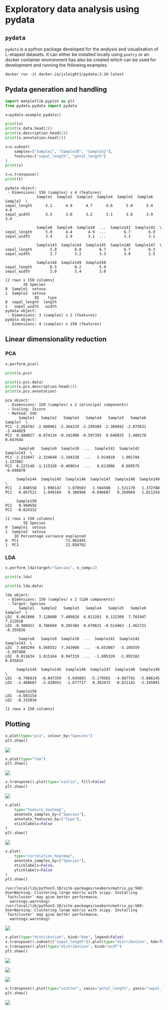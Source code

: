 # Exploratory data analysis using pydata

## `pydata`

`pydata` is a python package developed for the analysis and
visualisation of L-shaped datasets. It can either be installed locally
using `poetry` or an docker container environment has also be created
which can be used for development and running the following examples.

`docker run -it docker.io/jsleight1/pydata:3.10-latest`

## Pydata generation and handling

``` python
import matplotlib.pyplot as plt
from pydata.pydata import pydata

x=pydata.example_pydata()

print(x)
print(x.data.head(2))
print(x.description.head(2))
print(x.annotation.head(2))

s=x.subset(
    samples=["Sample1", "Sample30", "Sample52"], 
    features=["sepal_length", "petal_length"]
)
print(s)

t=x.transpose()
print(t)
```

    pydata object:
     - Dimensions: 150 (samples) x 4 (features)
                  Sample1  Sample2  Sample3  Sample4  Sample5  Sample6  Sample7  \
    sepal_length      5.1      4.9      4.7      4.6      5.0      5.4      4.6   
    sepal_width       3.5      3.0      3.2      3.1      3.6      3.9      3.4   

                  Sample8  Sample9  Sample10  ...  Sample141  Sample142  \
    sepal_length      5.0      4.4       4.9  ...        6.7        6.9   
    sepal_width       3.4      2.9       3.1  ...        3.1        3.1   

                  Sample143  Sample144  Sample145  Sample146  Sample147  \
    sepal_length        5.8        6.8        6.7        6.7        6.3   
    sepal_width         2.7        3.2        3.3        3.0        2.5   

                  Sample148  Sample149  Sample150  
    sepal_length        6.5        6.2        5.9  
    sepal_width         3.0        3.4        3.0  

    [2 rows x 150 columns]
            ID Species
    0  Sample1  setosa
    1  Sample2  setosa
                 ID    type
    0  sepal_length  length
    1   sepal_width   width
    pydata object:
     - Dimensions: 3 (samples) x 2 (features)
    pydata object:
     - Dimensions: 4 (samples) x 150 (features)

## Linear dimensionality reduction

### PCA

``` python
x.perform_pca()

print(x.pcs)

print(x.pcs.data)
print(x.pcs.description.head(2))
print(x.pcs.annotation)
```

    pca object:
     - Dimensions: 150 (samples) x 2 (principal components)
     - Scaling: Zscore
     - Method: SVD
          Sample1   Sample2   Sample3   Sample4   Sample5   Sample6   Sample7  \
    PC1 -2.264703 -2.080961 -2.364229 -2.299384 -2.389842 -2.075631 -2.444029   
    PC2  0.480027 -0.674134 -0.341908 -0.597395  0.646835  1.489178  0.047644   

          Sample8   Sample9  Sample10  ...  Sample141  Sample142  Sample143  \
    PC1 -2.232847 -2.334640 -2.184328  ...   2.014810   1.901784   1.157882   
    PC2  0.223148 -1.115328 -0.469014  ...   0.613886   0.689575  -0.698870   

         Sample144  Sample145  Sample146  Sample147  Sample148  Sample149  \
    PC1   2.040558   1.998147   1.870503   1.564580   1.521170   1.372788   
    PC2   0.867521   1.049169   0.386966  -0.896687   0.269069   1.011254   

         Sample150  
    PC1   0.960656  
    PC2  -0.024332  

    [2 rows x 150 columns]
            ID Species
    0  Sample1  setosa
    1  Sample2  setosa
        ID Percentage variance explained
    0  PC1                     72.962445
    1  PC2                     22.850762

### LDA

``` python
x.perform_lda(target="Species", n_comp=2)

print(x.lda)

print(x.lda.data)
```

    lda object:
     - Dimensions: 150 (samples) x 2 (LDA components)
     - Target: Species
          Sample1   Sample2   Sample3   Sample4   Sample5   Sample6   Sample7  \
    LD1  8.061800  7.128688  7.489828  6.813201  8.132309  7.701947  7.212618   
    LD2 -0.300421  0.786660  0.265384  0.670631 -0.514463 -1.461721 -0.355836   

          Sample8   Sample9  Sample10  ...  Sample141  Sample142  Sample143  \
    LD1  7.605294  6.560552  7.343060  ...  -6.653087  -5.105559  -5.507480   
    LD2  0.011634  1.015164  0.947319  ...  -1.805320  -1.992182   0.035814   

         Sample144  Sample145  Sample146  Sample147  Sample148  Sample149  \
    LD1  -6.796019  -6.847359  -5.645003  -5.179565  -4.967741  -5.886145   
    LD2  -1.460687  -2.428951  -1.677717   0.363475  -0.821141  -2.345091   

         Sample150  
    LD1  -4.683154  
    LD2  -0.332034  

    [2 rows x 150 columns]

## Plotting

``` python
x.plot(type="pca", colour_by="Species")
plt.show()
```

![](README_files/figure-commonmark/cell-5-output-1.png)

``` python
x.plot(type="lda")
plt.show()
```

![](README_files/figure-commonmark/cell-6-output-1.png)

``` python
x.transpose().plot(type="violin", fill=False)
plt.show()
```

![](README_files/figure-commonmark/cell-7-output-1.png)

``` python
x.plot(
    type="feature_heatmap", 
    annotate_samples_by=["Species"], 
    annotate_features_by=["type"], 
    xticklabels=False
)
plt.show()
```

![](README_files/figure-commonmark/cell-8-output-1.png)

``` python
x.plot(
    type="correlation_heatmap", 
    annotate_samples_by=["Species"], 
    xticklabels=False,
    yticklabels=False
)
plt.show()
```

    /usr/local/lib/python3.10/site-packages/seaborn/matrix.py:560: UserWarning: Clustering large matrix with scipy. Installing `fastcluster` may give better performance.
      warnings.warn(msg)
    /usr/local/lib/python3.10/site-packages/seaborn/matrix.py:560: UserWarning: Clustering large matrix with scipy. Installing `fastcluster` may give better performance.
      warnings.warn(msg)

![](README_files/figure-commonmark/cell-9-output-2.png)

``` python
x.plot(type="distribution", kind="kde", legend=False)
x.transpose().subset(["sepal_length"]).plot(type="distribution", kde=True)
x.transpose().plot(type="distribution", kind="ecdf")
plt.show()
```

![](README_files/figure-commonmark/cell-10-output-1.png)

![](README_files/figure-commonmark/cell-10-output-2.png)

![](README_files/figure-commonmark/cell-10-output-3.png)

``` python
x.transpose().plot(type="scatter", xaxis="petal_length", yaxis="sepal_length")
plt.show()
```

![](README_files/figure-commonmark/cell-11-output-1.png)
